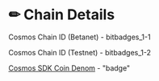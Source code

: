 # ✏ Chain Details

Cosmos Chain ID (Betanet) - bitbadges\_1-1

Cosmos Chain ID (Testnet) - bitbadges\_1-2

[Cosmos SDK Coin Denom](https://docs.cosmos.network/main/modules/bank) - "badge"
